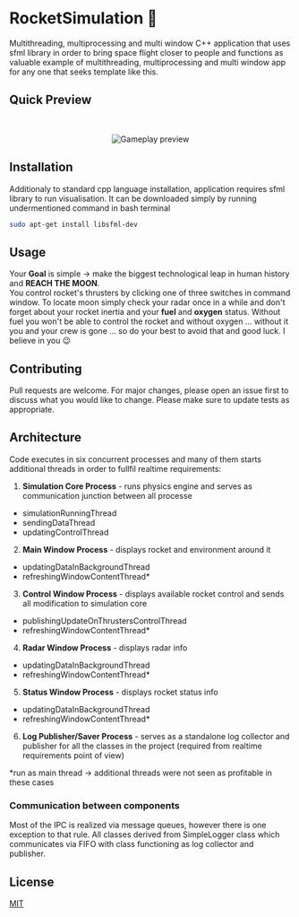 # RocketSimulation 🚀
Multithreading, multiprocessing and multi window C++ application that uses sfml library in order to bring space flight closer to people and functions as valuable example of multithreading, multiprocessing and multi window app for any one that seeks template like this.

## Quick Preview
<br>
<p align="center">
 <img src="https://github.com/Orpiczy/RocketSimulation/blob/master/assets/gifs/preview1.gif" alt="Gameplay preview"/>
</p>

## Installation
Additionaly to standard cpp language installation, application requires sfml library to run visualisation. It can be downloaded simply by running undermentioned command in bash terminal

```bash
sudo apt-get install libsfml-dev
```

## Usage

Your **Goal** is simple -> make the biggest technological leap in human history and **REACH THE MOON**. <br>
You control rocket's thrusters by clicking one of three switches in command window. To locate moon simply check your radar once in a while and don't forget about your rocket inertia and your **fuel** and **oxygen** status. Without fuel you won't be able to control the rocket and without oxygen ... without it you and your crew is gone ... so do your best to avoid that and good luck. I believe in you 😉 

## Contributing
Pull requests are welcome. For major changes, please open an issue first to discuss what you would like to change.
Please make sure to update tests as appropriate.

## Architecture
Code executes in six concurrent processes and many of them starts additional threads in order to fullfil realtime requirements:
1. **Simulation Core Process** - runs physics engine and serves as communication junction between all processe
  * simulationRunningThread
  * sendingDataThread
  * updatingControlThread
2. **Main Window Process** - displays rocket and environment around it
  * updatingDataInBackgroundThread
  * refreshingWindowContentThread*
3. **Control Window Process** - displays available rocket control and sends all modification to simulation core
  * publishingUpdateOnThrustersControlThread 
  * refreshingWindowContentThread*
4. **Radar Window Process** - displays radar info
  * updatingDataInBackgroundThread
  * refreshingWindowContentThread*
5. **Status Window Process** - displays rocket status info
  * updatingDataInBackgroundThread
  * refreshingWindowContentThread*
6. **Log Publisher/Saver Process** - serves as a standalone log collector and publisher for all the classes in the project (required from realtime requirements point of view)

*run as main thread -> additional threads were not seen as profitable in these cases

### Communication between components

Most of the IPC is realized via message queues, however there is one exception to that rule. All classes derived from SimpleLogger class which communicates via FIFO with class functioning as log collector and publisher.

## License
[MIT](https://choosealicense.com/licenses/mit/)
